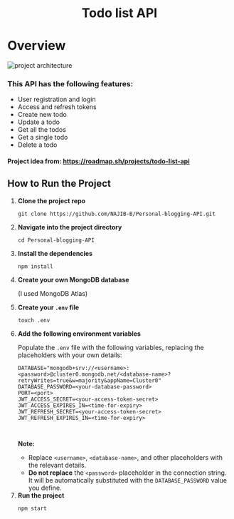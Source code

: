 <h1 align=center> Todo list API</h1>
<h1>Overview</h1>
<img src="https://assets.roadmap.sh/guest/todo-list-api-bsrdd.png" alt="project architecture">

<h3>This API has the following features:</h3>
<ul>
  <li>User registration and login</li>
  <li>Access and refresh tokens</li>
  <li>Create new todo</li>
  <li>Update a todo</li>
  <li>Get all the todos</li>
  <li>Get a single todo</li>
  <li>Delete a todo</li>
</ul>

<h4>Project idea from: <a href="https://roadmap.sh/projects/todo-list-api">https://roadmap.sh/projects/todo-list-api</a></h4>

<h2>How to Run the Project</h2>

<ol>
  <li><strong>Clone the project repo</strong></li>
  <pre><code>git clone https://github.com/NAJIB-B/Personal-blogging-API.git</code></pre>

  <li><strong>Navigate into the project directory</strong></li>
  <pre><code>cd Personal-blogging-API</code></pre>

  <li><strong>Install the dependencies</strong></li>
  <pre><code>npm install</code></pre>

  <li><strong>Create your own MongoDB database</strong></li>
  <p>(I used MongoDB Atlas)</p>

  <li><strong>Create your <code>.env</code> file</strong></li>
  <pre><code>touch .env</code></pre>

  <li><strong>Add the following environment variables</strong></li>
  <p>Populate the <code>.env</code> file with the following variables, replacing the placeholders with your own details:</p>

  <pre><code>DATABASE="mongodb+srv://&lt;username&gt;:&lt;password&gt;@cluster0.mongodb.net/&lt;database-name&gt;?retryWrites=true&amp;w=majority&amp;appName=Cluster0"
DATABASE_PASSWORD=&lt;your-database-password&gt;
PORT=&lt;port&gt;
JWT_ACCESS_SECRET=&lt;your-access-token-secret&gt;
JWT_ACCESS_EXPIRES_IN=&lt;time-for-expiry&gt;
JWT_REFRESH_SECRET=&lt;your-access-token-secret&gt;
JWT_REFRESH_EXPIRES_IN=&lt;time-for-expiry&gt;
  
  </code></pre>

  <p><strong>Note:</strong></p>
  <ul>
    <li>Replace <code>&lt;username&gt;</code>, <code>&lt;database-name&gt;</code>, and other placeholders with the relevant details.</li>
    <li><strong>Do not replace</strong> the <code>&lt;password&gt;</code> placeholder in the connection string. It will be automatically substituted with the <code>DATABASE_PASSWORD</code> value you define.</li>
  </ul>

  <li><strong>Run the project</strong></li>
  <pre><code>npm start</code></pre>
</ol>


    

